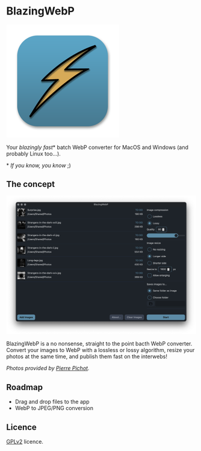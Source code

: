# BlazingWebP

![BlazingWebP logo](/static/Icon_300.png 'BlazingWebP')

Your _blazingly fast_\* batch WebP converter for MacOS and Windows (and probably Linux too...).

\* _If you know, you know_ ;)

## The concept

![BlazingWebP](/static/BlazingWebP.png 'BlazingWebP')

BlazingWebP is a no nonsense, straight to the point bacth WebP converter. Convert your images to WebP with a lossless or lossy algorithm, resize your photos at the same time, and publish them fast on the interwebs!

_Photos provided by [Pierre Pichot](https://pierrepichot.com)._

## Roadmap

- Drag and drop files to the app
- WebP to JPEG/PNG conversion

## Licence

[GPLv2](https://www.gnu.org/licenses/old-licenses/gpl-2.0.html) licence.
